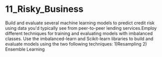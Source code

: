 # 11_Risky_Business
Build and evaluate several machine learning models to predict credit risk using data you'd typically see from peer-to-peer lending services.Employ different techniques for training and evaluating models with imbalanced classes. Use the imbalanced-learn and Scikit-learn libraries to build and evaluate models using the two following techniques: 1)Resampling 2) Ensemble Learning

